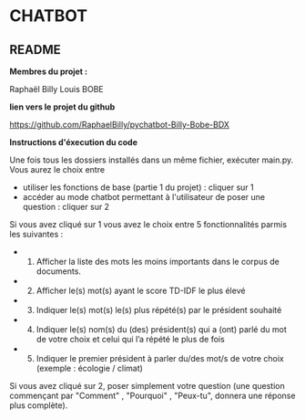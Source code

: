 CHATBOT
=======
README 
------
**Membres du projet :**

Raphaël Billy
Louis BOBE

**lien vers le projet du github**

https://github.com/RaphaelBilly/pychatbot-Billy-Bobe-BDX

**Instructions d'éxecution du code**

Une fois tous les dossiers installés dans un même fichier, exécuter main.py. 
Vous aurez le choix entre 
- utiliser les fonctions de base (partie 1 du projet) : cliquer sur 1
- accéder au mode chatbot permettant à l'utilisateur de poser une question : cliquer sur 2

Si vous avez cliqué sur 1 vous avez le choix entre 5 fonctionnalités parmis les suivantes :
 - 1. Afficher la liste des mots les moins importants dans le corpus de documents.
 - 2. Afficher le(s) mot(s) ayant le score TD-IDF le plus élevé
 - 3. Indiquer le(s) mot(s) le(s) plus répété(s) par le président souhaité
 - 4. Indiquer le(s) nom(s) du (des) président(s) qui a (ont) parlé du mot de votre choix et celui qui l’a répété le plus de fois
 - 5. Indiquer le premier président à parler du/des mot/s de votre choix (exemple : écologie / climat)

Si vous avez cliqué sur 2, poser simplement votre question (une question commençant par "Comment" , "Pourquoi" , "Peux-tu", donnera une réponse plus complète).



